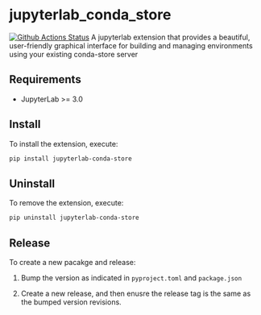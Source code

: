 # jupyterlab_conda_store

[![Github Actions Status](https://github.com/gitelamonian/jupyterlab-conda-store/workflows/Build/badge.svg)](https://github.com/gitelamonian/jupyterlab-conda-store/actions/workflows/build.yml)
A jupyterlab extension that provides a beautiful, user-friendly graphical interface for building and managing environments using your existing conda-store server

## Requirements

- JupyterLab >= 3.0

## Install

To install the extension, execute:

```bash
pip install jupyterlab-conda-store
```

## Uninstall

To remove the extension, execute:

```bash
pip uninstall jupyterlab-conda-store
```

## Release

To create a new pacakge and release:

1) Bump the version as indicated in `pyproject.toml` and `package.json`

2) Create a new release, and then enusre the release tag is the same as the bumped version revisions.
